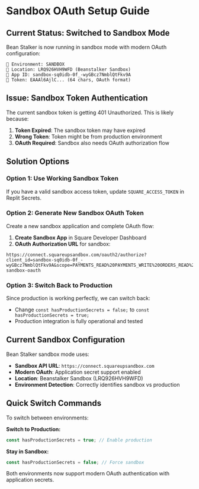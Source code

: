 # Sandbox OAuth Setup Guide

## Current Status: Switched to Sandbox Mode

Bean Stalker is now running in sandbox mode with modern OAuth configuration:

```
🧪 Environment: SANDBOX
🔧 Location: LRQ926HVH9WFD (Beanstalker Sandbox)
🔧 App ID: sandbox-sq0idb-0f_-wyGBcz7NmblQtFkv9A
🔧 Token: EAAAl6AjlC... (64 chars, OAuth format)
```

## Issue: Sandbox Token Authentication

The current sandbox token is getting 401 Unauthorized. This is likely because:

1. **Token Expired**: The sandbox token may have expired
2. **Wrong Token**: Token might be from production environment
3. **OAuth Required**: Sandbox also needs OAuth authorization flow

## Solution Options

### Option 1: Use Working Sandbox Token
If you have a valid sandbox access token, update `SQUARE_ACCESS_TOKEN` in Replit Secrets.

### Option 2: Generate New Sandbox OAuth Token
Create a new sandbox application and complete OAuth flow:

1. **Create Sandbox App** in Square Developer Dashboard
2. **OAuth Authorization URL** for sandbox:
```
https://connect.squareupsandbox.com/oauth2/authorize?client_id=sandbox-sq0idb-0f_-wyGBcz7NmblQtFkv9A&scope=PAYMENTS_READ%20PAYMENTS_WRITE%20ORDERS_READ%20ORDERS_WRITE%20MERCHANT_PROFILE_READ%20ITEMS_READ%20INVENTORY_READ&session=false&redirect_uri=http://localhost:5000/auth/square/callback&state=beanstalker-sandbox-oauth
```

### Option 3: Switch Back to Production
Since production is working perfectly, we can switch back:
- Change `const hasProductionSecrets = false;` to `const hasProductionSecrets = true;`
- Production integration is fully operational and tested

## Current Sandbox Configuration

Bean Stalker sandbox mode uses:
- **Sandbox API URL**: `https://connect.squareupsandbox.com`
- **Modern OAuth**: Application secret support enabled
- **Location**: Beanstalker Sandbox (LRQ926HVH9WFD)
- **Environment Detection**: Correctly identifies sandbox vs production

## Quick Switch Commands

To switch between environments:

**Switch to Production:**
```javascript
const hasProductionSecrets = true; // Enable production
```

**Stay in Sandbox:**
```javascript
const hasProductionSecrets = false; // Force sandbox
```

Both environments now support modern OAuth authentication with application secrets.
